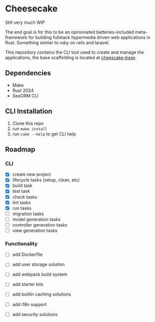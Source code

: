 
# Cheesecake

Still very much WIP

The end goal is for this to be an opinionated batteries-included meta-framework
for building fullstack hypermedia driven web applications in Rust. Something similar
to ruby on rails and laravel.

This repository contains the CLI tool used to create and manage the
applications, the base scaffolding is located at
[cheescake-base](https://github.com/LunarParfait/cheesecake-base).

## Dependencies
- Make
- Rust 2024
- SeaORM CLI

## CLI Installation
1. Clone this repo
2. run `make install`
3. run `cake --help` to get CLI help


## Roadmap

### CLI
- [x] create new project
- [x] lifecycle tasks (setup, clean, etc)
- [x] build task
- [x] test task
- [x] check tasks
- [x] lint tasks
- [x] run tasks
- [ ] migration tasks
- [ ] model generation tasks
- [ ] controller generation tasks
- [ ] view generation tasks

### Functionality
- [ ] add Dockerfile
- [ ] add user storage solution
- [ ] add webpack build system
- [ ] add starter kits
- [ ] add builtin caching solutions
- [ ] add i18n support
- [ ] add security solutions

